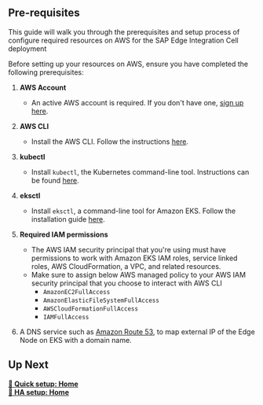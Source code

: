 ## Pre-requisites

This guide will walk you through the prerequisites and setup process of configure required resources on AWS for the SAP Edge Integration Cell deployment

Before setting up your resources on AWS, ensure you have completed the following prerequisites:

1. **AWS Account**

   - An active AWS account is required. If you don't have one, [sign up here](https://aws.amazon.com/free/).

2. **AWS CLI**

   - Install the AWS CLI. Follow the instructions [here](https://docs.aws.amazon.com/cli/latest/userguide/getting-started-install.html).

3. **kubectl**

   - Install `kubectl`, the Kubernetes command-line tool. Instructions can be found [here](https://kubernetes.io/docs/tasks/tools/install-kubectl/).

4. **eksctl**

   - Install `eksctl`, a command-line tool for Amazon EKS. Follow the installation guide [here](https://github.com/eksctl-io/eksctl?tab=readme-ov-file#installation).

5. **Required IAM permissions**

   - The AWS IAM security principal that you're using must have permissions to work with Amazon EKS IAM roles, service linked roles, AWS CloudFormation, a VPC, and related resources.
   - Make sure to assign below AWS managed policy to your AWS IAM security principal that you choose to interact with AWS CLI
     - `AmazonEC2FullAccess`
     - `AmazonElasticFileSystemFullAccess`
     - `AWSCloudFormationFullAccess`
     - `IAMFullAccess`

6. A DNS service such as [Amazon Route 53](https://aws.amazon.com/route53/), to map external IP of the Edge Node on EKS with a domain name.

## Up Next

[**🔗 Quick setup: Home**](../../1-quick-setup.md) <br/>
[**🔗 HA setup: Home**](../../2-high-availibility-setup.md)

